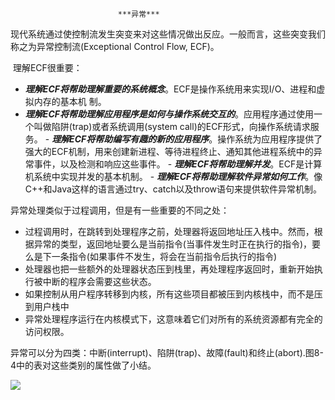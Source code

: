 							***异常***

现代系统通过使控制流发生突变来对这些情况做出反应。一般而言，这些突变我们称之为异常控制流(Exceptional Control Flow, ECF)。

​	理解ECF很重要：

  - ***理解ECF将帮助理解重要的系统概念***。ECF是操作系统用来实现I/O、进程和虚拟内存的基本机		制。
  - ***理解ECF将帮助理解应用程序是如何与操作系统交互的***。应用程序通过使用一个叫做陷阱(trap)或者系统调用(system call)的ECF形式，向操作系统请求服务。
		- ***理解ECF将帮助编写有趣的新的应用程序***。操作系统为应用程序提供了强大的ECF机制，用来创建新进程、等待进程终止、通知其他进程系统中的异常事件，以及检测和响应这些事件。
		- ***理解ECF将帮助理解并发***。ECF是计算机系统中实现并发的基本机制。
		- ***理解ECF将帮助理解软件异常如何工作***。像C++和Java这样的语言通过try、catch以及throw语句来提供软件异常机制。

异常处理类似于过程调用，但是有一些重要的不同之处：

- 过程调用时，在跳转到处理程序之前，处理器将返回地址压入栈中。然而，根据异常的类型，返回地址要么是当前指令(当事件发生时正在执行的指令)，要么是下一条指令(如果事件不发生，将会在当前指令后执行的指令)
- 处理器也把一些额外的处理器状态压到栈里，再处理程序返回时，重新开始执行被中断的程序会需要这些状态。
- 如果控制从用户程序转移到内核，所有这些项目都被压到内核栈中，而不是压到用户栈中
- 异常处理程序运行在内核模式下，这意味着它们对所有的系统资源都有完全的访问权限。

 异常可以分为四类：中断(interrupt)、陷阱(trap)、故障(fault)和终止(abort).图8-4中的表对这些类别的属性做了小结。

![](D:\typora\page\StudyNote\深入理解计算机系统\img\异常类别.jpg)

